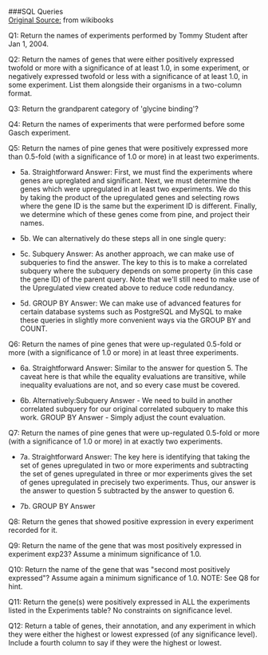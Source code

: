 ###SQL Queries  
[Original Source:]( https://en.wikibooks.org/wiki/Data_Management_in_Bioinformatics/SQL_Exercises) from wikibooks

Q1: Return the names of experiments performed by Tommy Student after Jan 1, 2004.  

Q2: Return the names of genes that were either positively expressed twofold or more with a significance of at least 1.0, in some experiment, or negatively expressed twofold or less with a significance of at least 1.0, in some experiment. List them alongside their organisms in a two-column format.  

Q3: Return the grandparent category of 'glycine binding'? 

Q4: Return the names of experiments that were performed before some Gasch experiment.  

Q5: Return the names of pine genes that were positively expressed more than 0.5-fold (with a significance of 1.0 or more) in at least two experiments.

 - 5a. Straightforward Answer: First, we must find the experiments where genes are upreglated and significant.
Next, we must determine the genes which were upregulated in at least two experiments. We do this by taking the product of the upregulated genes and selecting rows where the gene ID is the same but the experiment ID is different.
Finally, we determine which of these genes come from pine, and project their names.

 - 5b. We can alternatively do these steps all in one single query:

 - 5c. Subquery Answer: As another approach, we can make use of subqueries to find the answer. The key to this is to make a correlated subquery where the subquery depends on some property (in this case the gene ID) of the parent query. Note that we'll still need to make use of the Upregulated view created above to reduce code redundancy.

 - 5d. GROUP BY Answer: We can make use of advanced features for certain database systems such as PostgreSQL and MySQL to make these queries in slightly more convenient ways via the GROUP BY and COUNT.

Q6: Return the names of pine genes that were up-regulated 0.5-fold or more (with a significance of 1.0 or more) in at least three experiments.

 - 6a. Straightforward Answer: Similar to the answer for question 5. The caveat here is that while the equality evaluations are transitive, while inequality evaluations are not, and so every case must be covered.

- 6b. Alternatively:Subquery Answer - We need to build in another correlated subquery for our original correlated subquery to make this work.
GROUP BY Answer - Simply adjust the count evaluation.

Q7: Return the names of pine genes that were up-regulated 0.5-fold or more (with a significance of 1.0 or more) in at exactly two experiments.

- 7a. Straightforward Answer: The key here is identifying that taking the set of genes upregulated in two or more experiments and subtracting the set of genes upregulated in three or mor experiments gives the set of genes upregulated in precisely two experiments. Thus, our answer is the answer to question 5 subtracted by the answer to question 6.

- 7b. GROUP BY Answer

Q8: Return the genes that showed positive expression in every experiment recorded for it.  

Q9: Return the name of the gene that was most positively expressed in experiment exp23? Assume a minimum significance of 1.0.  

Q10: Return the name of the gene that was "second most positively expressed"? Assume again a minimum significance of 1.0. NOTE: See Q8 for hint.  

Q11: Return the gene(s) were positively expressed in ALL the experiments listed in the Experiments table? No constraints on significance level.  

Q12: Return a table of genes, their annotation, and any experiment in which they were either the highest or lowest expressed (of any significance level). Include a fourth column to say if they were the highest or lowest.